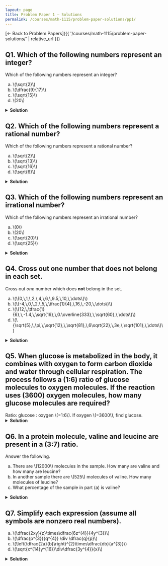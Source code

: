 ```yaml
---
layout: page
title: Problem Paper 1 — Solutions
permalink: /courses/math-1115/problem-paper-solutions/pp1/
---
```


[← Back to Problem Papers]({{ '/courses/math-1115/problem-paper-solutions/' | relative_url }})

## Q1. Which of the following numbers represent an integer?

<div class="problem">
  <div class="prompt">Which of the following numbers represent an integer?</div>
  <ol type="a" class="options four">
  <li>\(\sqrt{2}\)</li>
  <li>\(\dfrac{9}{17}\)</li>
  <li>\(\sqrt{15}\)</li>
  <li>\(20\)</li>
</ol>

</div>

<details class="solution">
  <summary><strong>Solution</strong></summary>

An integer is a whole number (positive, negative, or zero).
$$
\sqrt{2}\approx1.41\notin\mathbb{Z},\qquad
\dfrac{9}{17}\in\mathbb{Q}\setminus\mathbb{Z},\qquad
\sqrt{15}\approx3.87\notin\mathbb{Z},\qquad
20\in\mathbb{Z}.
$$
Thus the correct choice is
$$\boxed{\text{(d) }20}.$$
</details>

## Q2. Which of the following numbers represent a rational number?

<div class="problem">
  <div class="prompt">Which of the following numbers represent a rational number?</div>
  <ol type="a" class="options four">
    <li>\(\sqrt{2}\)</li>
    <li>\(\sqrt{13}\)</li>
    <li>\(\sqrt{16}\)</li>
    <li>\(\sqrt{6}\)</li>
  </ol>
</div>

<details class="solution">
  <summary><strong>Solution</strong></summary>

A rational number can be written as a fraction \(\tfrac{p}{q}\) with \(p,q\in\mathbb{Z}\) and \(q\neq 0\). 
$$
\sqrt{2},\ \sqrt{13},\ \sqrt{6}\ \text{are irrational},\qquad
\sqrt{16}=4\in\mathbb{Z}\subset\mathbb{Q}.
$$
Hence the correct choice is \(\boxed{\text{(c) }\sqrt{16}}\).
</details>



## Q3. Which of the following numbers represent an irrational number?

<div class="problem">
  <div class="prompt">Which of the following numbers represent an irrational number?</div>
  <ol type="a" class="options four">
    <li>\(0\)</li>
    <li>\(20\)</li>
    <li>\(\sqrt{20}\)</li>
    <li>\(\sqrt{25}\)</li>
  </ol>
</div>

<details class="solution">
  <summary><strong>Solution</strong></summary>

An irrational number cannot be expressed as a ratio of integers.
$$
0\in\mathbb{Z},\qquad 20\in\mathbb{Z},\qquad \sqrt{25}=5\in\mathbb{Z}.
$$
$$
\sqrt{20}=2\sqrt{5}\notin\mathbb{Q}.
$$
Thus the irrational number is \(\boxed{\text{(c) }\sqrt{20}}\).
</details>



## Q4. Cross out one number that does <strong>not</strong> belong in each set.

<div class="problem">
  <div class="prompt">Cross out <em>one</em> number which does <strong>not</strong> belong in the set.</div>
  <ol type="a" class="options">
    <li>\(\{0,\,1,\,2,\,4,\,6,\,9.5,\,10,\,\dots\}\)</li>
    <li>\(\{-4,\,0,\,2,\,5,\,\tfrac{1}{4},\,16,\,-20,\,\dots\}\)</li>
    <li>\(\{12,\,\tfrac{1}{6},\,-1.4,\,\sqrt{16},\,0.\overline{333},\,\sqrt{60},\,\dots\}\)</li>
    <li>\(\{\sqrt{5},\,\pi,\,\sqrt{12},\,\sqrt{81},\,6\sqrt{22},\,3e,\,\sqrt{101},\,\dots\}\)</li>
  </ol>
</div>

<details class="solution">
  <summary><strong>Solution</strong></summary>

- (a) Mostly integers (whole numbers); \(9.5\) is not an integer → cross out \(9.5\).<br>
- (b) Integers; \(\tfrac{1}{4}\) is fractional → cross out \(\tfrac{1}{4}\).<br>
- (c) Rationals; \(\sqrt{60}\) is irrational → cross out \(\sqrt{60}\).<br>
- (d) Irrationals; \(\sqrt{81}=9\) is rational → cross out \(\sqrt{81}\).<br>

Therefore,
$$
\boxed{9.5,\ \tfrac{1}{4},\ \sqrt{60},\ \sqrt{81}}.
$$
</details>



## Q5. When glucose is metabolized in the body, it combines with oxygen to form carbon dioxide and water through cellular respiration. The process follows a \(1:6\) ratio of glucose molecules to oxygen molecules. If the reaction uses \(3600\) oxygen molecules, how many glucose molecules are required?

<div class="problem">
  <div class="prompt">
    Ratio: glucose : oxygen \(=1:6\). If oxygen \(=3600\), find glucose.
  </div>
</div>

<details class="solution">
  <summary><strong>Solution</strong></summary>
Let the common scaling factor be \(k\). Then glucose \(=1k\), oxygen \(=6k\).
From \(6k=3600\), we get \(k=3600/6=600\).  
Therefore glucose \(=1k=600\).

$$\boxed{600\ \text{glucose molecules}}.$$
</details>



## Q6. In a protein molecule, valine and leucine are present in a \(3:7\) ratio.

<div class="problem">
  <div class="prompt">Answer the following.</div>
  <ol type="a" class="options">
    <li>There are \(12000\) molecules in the sample. How many are valine and how many are leucine?</li>
    <li>In another sample there are \(525\) molecules of valine. How many molecules of leucine?</li>
    <li>What percentage of the sample in part (a) is valine?</li>
  </ol>
</div>

<details class="solution">
  <summary><strong>Solution</strong></summary>

Write \(\text{valine}:\text{leucine}=3:7\). The total “parts” is \(3+7=10\).

<ol type="a">
  <li>
    Each part represents \(12000/10=1200\) molecules.  <br>
    Hence \(\text{valine}=3\times1200=3600\), \(\text{leucine}=7\times1200=8400\). <br>
    <br>
  </li>
  <li>
    Let \(3k=525\Rightarrow k=175\). Then \(\text{leucine}=7k=7\times175=1225\).   <br>
    (Equivalently, \(\text{leucine}=\frac{7}{3}\cdot525=1225\).)  <br>
     <br>
  </li>
  <li>
    Valine is \(\dfrac{3}{10}=0.3=30\%\).   <br>
    Check: \(3600/12000=0.3\).  <br>
  </li>
</ol>
</details>


## Q7. Simplify each expression (assume all symbols are nonzero real numbers).

<div class="problem">
  <div class="prompt"></div>
  <ol type="a" class="options">
    <li>\(\dfrac{2xy}{z}\times\dfrac{6z^{4}}{4y^{3}}\)</li>
    <li>\(\dfrac{p^{3}}{q^{4}} \div \dfrac{q}{p}\)</li>
    <li>\(\left(\dfrac{2a}{b}\right)^{2}\times\dfrac{db}{a^{3}}\)</li>
    <li>\(\sqrt{x^{14}y^{16}}\div\dfrac{3y^{4}}{x}\)</li>
  </ol>
</div>

<details class="solution">
  <summary><strong>Solution</strong></summary>

<strong>(a)</strong>
\(
\frac{2xy}{z}\times\frac{6z^{4}}{4y^{3}}
=\frac{12\,x\,y\,z^{4}}{4\,y^{3}\,z}
=3x\,\frac{z^{4}}{z}\,\frac{y}{y^{3}}
=\boxed{\frac{3xz^{3}}{y^{2}}}.
\)

<strong>(b)</strong>
$$
\frac{p^{3}}{q^{4}} \div \frac{q}{p}
=\frac{p^{3}}{q^{4}}\cdot\frac{p}{q}
=\frac{p^{4}}{q^{5}}
=\boxed{\frac{p^{4}}{q^{5}}}.
$$

<strong>(c)</strong>
$$
\left(\frac{2a}{b}\right)^{2}\times\frac{db}{a^{3}}
=\frac{4a^{2}}{b^{2}}\cdot\frac{db}{a^{3}}
=\frac{4d}{ab}
=\boxed{\frac{4d}{ab}}.
$$

<strong>(d)</strong>
First \(\sqrt{x^{14}y^{16}}=x^{7}y^{8}\). Then
$$
x^{7}y^{8}\div\frac{3y^{4}}{x}
=x^{7}y^{8}\cdot\frac{x}{3y^{4}}
=\frac{x^{8}y^{4}}{3}
=\boxed{\frac{x^{8}y^{4}}{3}}.
$$
</details>

















